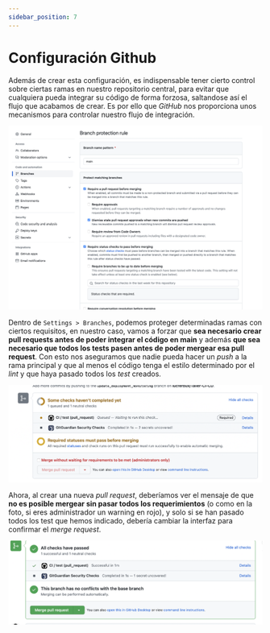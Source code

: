 ```yaml
---
sidebar_position: 7
---
```


# Configuración Github

Además de crear esta configuración, es indispensable tener cierto control sobre ciertas ramas en nuestro repositorio central, para evitar que cualquiera pueda integrar su código de forma forzosa, saltandose así el flujo que acabamos de crear. Es por ello que *GitHub* nos proporciona unos mecanismos para controlar nuestro flujo de integración.

![proteccion de main](../../static/img/tutorial/cicd/9_main_rules.png)

Dentro de `Settings > Branches`, podemos proteger determinadas ramas con ciertos requisitos, en nuestro caso, vamos a forzar que **sea necesario crear pull requests antes de poder integrar el código en main** y además **que sea necesario que todos los tests pasen antes de poder mergear esa pull request**. Con esto nos aseguramos que nadie pueda hacer un *push* a la rama principal y que al menos el código tenga el estilo determinado por el *lint* y que haya pasado todos los *test* creados.

![git pass integration tests](../../static/img/tutorial/cicd/11_pass_tests.png)

Ahora, al crear una nueva *pull request*, deberíamos ver el mensaje de que **no es posible mergear sin pasar todos los requerimientos** (o como en la foto, si eres administrador un warning en rojo), y solo si se han pasado todos los test que hemos indicado, debería cambiar la interfaz para confirmar el *merge request*.

![git integration tests passed](../../static/img/tutorial/cicd/12_test_passed.png)
